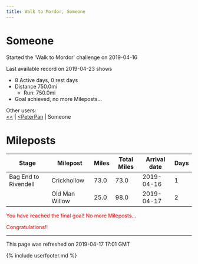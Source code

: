 ```yaml
---
title: Walk to Mordor, Someone
---
```


# Someone

Started the 'Walk to Mordor' challenge on 2019-04-16

Last available record on 2019-04-23 shows
* 8 Active days, 0 rest days
* Distance 750.0mi
  * Run: 750.0mi
* Goal achieved, no more Mileposts...

Other users:  
[\<\<](PeterPan.md) | [\<PeterPan](PeterPan.md) | Someone

# Mileposts

| Stage | Milepost | Miles | Total Miles | Arrival date | Days |
|---|---|---|---|---|---|
| Bag End to Rivendell | Crickhollow | 73.0 | 73.0 | 2019-04-16 | 1 |
|  | Old Man Willow | 25.0 | 98.0 | 2019-04-17 | 2 |

<p style='color:red'>You have reached the final goal! No more Mileposts...</p>
<p style='color:red'>Congratulations!!</p>

---
This page was refreshed on 2019-04-17 17:01 GMT

{% include userfooter.md %}
